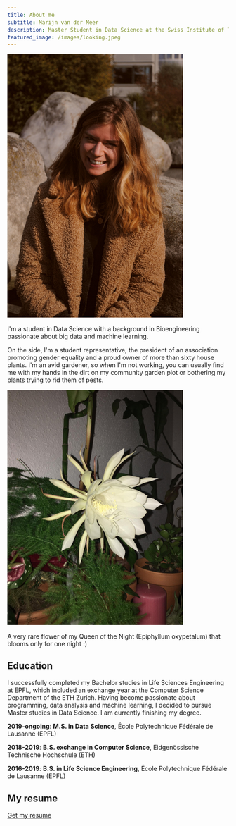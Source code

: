 ```yaml
---
title: About me
subtitle: Marijn van der Meer
description: Master Student in Data Science at the Swiss Institute of Technology Lausanne.
featured_image: /images/looking.jpeg
---
```


<img src="/images/portrait_sourire.jpg" alt="first" width="400"/>


I'm a student in Data Science with a background in Bioengineering passionate about big data and machine learning. 

On the side, I'm a student representative, the president of an association promoting gender equality and a proud owner of more than sixty house plants. I'm an avid gardener, so when I'm not working, you can usually find me with my hands in the dirt on my community garden plot or bothering my plants trying to rid them of pests. 

<img src="/images/queen-of-the-night.jpg" alt="first" width="400"/>

A very rare flower of my Queen of the Night (Epiphyllum oxypetalum) that blooms only for one night :)

## Education 

I successfully completed my Bachelor studies in Life Sciences Engineering at EPFL, which included an exchange year at the Computer Science Department of the ETH Zurich. Having become passionate about programming, data analysis and machine learning, I decided to pursue Master studies in Data Science. I am currently finishing my degree.

**2019-ongoing**: **M.S. in Data Science**, École Polytechnique Fédérale de Lausanne (EPFL)


**2018-2019**: **B.S. exchange in Computer Science**, Eidgenössische Technische Hochschule (ETH)


**2016-2019**: **B.S. in Life Science Engineering**, École Polytechnique Fédérale de Lausanne (EPFL)


## My resume

<a href="https://drive.google.com/file/d/1Dcc_2mKCnW9bh74lCm94g13-xBlg3eWw/view?usp=sharing" class="button button--large">Get my resume</a>